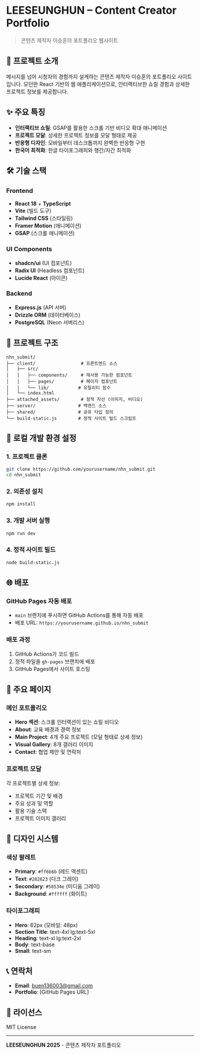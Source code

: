 # LEESEUNGHUN – Content Creator Portfolio

> 콘텐츠 제작자 이승훈의 포트폴리오 웹사이트

## 🎯 프로젝트 소개

메시지를 넘어 시청자의 경험까지 설계하는 콘텐츠 제작자 이승훈의 포트폴리오 사이트입니다. 
모던한 React 기반의 웹 애플리케이션으로, 인터랙티브한 쇼릴 경험과 상세한 프로젝트 정보를 제공합니다.

## ✨ 주요 특징

- **인터랙티브 쇼릴**: GSAP를 활용한 스크롤 기반 비디오 확대 애니메이션
- **프로젝트 모달**: 상세한 프로젝트 정보를 모달 형태로 제공
- **반응형 디자인**: 모바일부터 데스크톱까지 완벽한 반응형 구현
- **한국어 최적화**: 한글 타이포그래피와 행간/자간 최적화

## 🛠 기술 스택

### Frontend
- **React 18** + **TypeScript**
- **Vite** (빌드 도구)
- **Tailwind CSS** (스타일링)
- **Framer Motion** (애니메이션)
- **GSAP** (스크롤 애니메이션)

### UI Components
- **shadcn/ui** (UI 컴포넌트)
- **Radix UI** (Headless 컴포넌트)
- **Lucide React** (아이콘)

### Backend
- **Express.js** (API 서버)
- **Drizzle ORM** (데이터베이스)
- **PostgreSQL** (Neon 서버리스)

## 📁 프로젝트 구조

```
nhn_submit/
├── client/                 # 프론트엔드 소스
│   ├── src/
│   │   ├── components/     # 재사용 가능한 컴포넌트
│   │   ├── pages/          # 페이지 컴포넌트
│   │   └── lib/           # 유틸리티 함수
│   └── index.html
├── attached_assets/        # 정적 자산 (이미지, 비디오)
├── server/                # 백엔드 소스
├── shared/                # 공유 타입 정의
└── build-static.js        # 정적 사이트 빌드 스크립트
```

## 🚀 로컬 개발 환경 설정

### 1. 프로젝트 클론
```bash
git clone https://github.com/yourusername/nhn_submit.git
cd nhn_submit
```

### 2. 의존성 설치
```bash
npm install
```

### 3. 개발 서버 실행
```bash
npm run dev
```

### 4. 정적 사이트 빌드
```bash
node build-static.js
```

## 🌐 배포

### GitHub Pages 자동 배포
- `main` 브랜치에 푸시하면 GitHub Actions를 통해 자동 배포
- 배포 URL: `https://yourusername.github.io/nhn_submit`

### 배포 과정
1. GitHub Actions가 코드 빌드
2. 정적 파일을 `gh-pages` 브랜치에 배포
3. GitHub Pages에서 사이트 호스팅

## 📱 주요 페이지

### 메인 포트폴리오
- **Hero 섹션**: 스크롤 인터랙션이 있는 쇼릴 비디오
- **About**: 교육 배경과 경력 정보
- **Main Project**: 4개 주요 프로젝트 (모달 형태로 상세 정보)
- **Visual Gallery**: 8개 갤러리 이미지
- **Contact**: 협업 제안 및 연락처

### 프로젝트 모달
각 프로젝트별 상세 정보:
- 프로젝트 기간 및 배경
- 주요 성과 및 역할
- 활용 기술 스택
- 프로젝트 이미지 갤러리

## 🎨 디자인 시스템

### 색상 팔레트
- **Primary**: `#ff6b6b` (레드 액센트)
- **Text**: `#282623` (다크 그레이)
- **Secondary**: `#58534e` (미디움 그레이)
- **Background**: `#ffffff` (화이트)

### 타이포그래피
- **Hero**: 62px (모바일: 48px)
- **Section Title**: text-4xl lg:text-5xl
- **Heading**: text-xl lg:text-2xl
- **Body**: text-base
- **Small**: text-sm

## 📞 연락처

- **Email**: buen136003@gmail.com
- **Portfolio**: [GitHub Pages URL]

## 📄 라이선스

MIT License

---

**LEESEUNGHUN 2025** - 콘텐츠 제작자 포트폴리오